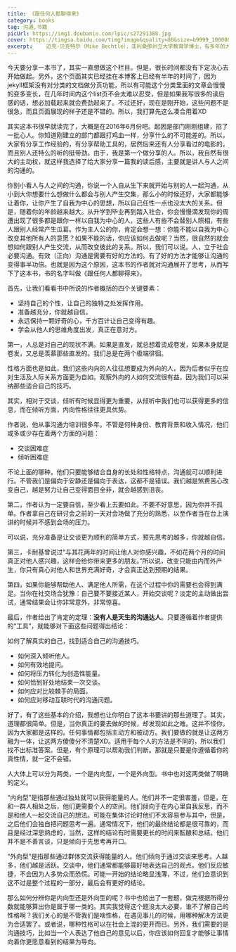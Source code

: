 ```yaml
---
title: 《跟任何人都聊得来》
category: books
tag: 沟通,书籍
picUrl: https://img1.doubanio.com/lpic/s27291388.jpg
cover: https://timgsa.baidu.com/timg?image&quality=80&size=b9999_10000&sec=1491318914621&di=d0941dfd19053633873147083b6053a1&imgtype=0&src=http%3A%2F%2Fs8.sinaimg.cn%2Fmiddle%2F0020C1QXzy749Heo7R4f6
excerpt: 　　迈克·贝克特尔（Mike Bechtle），亚利桑那州立大学教育学博士，有多年的大学及政府部门的从业经验，现任富兰克林科威公司(Franklin Covey---由《高效能人士的七个习惯》作者Stephen R. Covey博士创建)高级培训顾问，先后为世界500强企业进行过2500多场研讨会形式的讲座，是名副其实的金牌培训师。<br>　　著有《跟任何人都聊得来》《自信谈话第一书》《疯狂行为学》等畅销书，曾在《企业家》（Entrepreneur）杂志上发表多篇文章。
---
```


今天要分享一本书了，其实一直想做这个栏目。但是，很长时间都没有下定决心去开始做起。另外，这个页面其实已经挂在本博客上已经有半年的时间了，因为jekyll框架没有对分类的文档做分页功能，所以有可能这个分类里面的文章会慢慢的变多变长，在几年时间内这个list页不会太难以忍受，但是如果我写很多的读后感的话，想必加载起来就会费劲起来了。不过还好，现在是刚开始，这些问题不是很急，而且页面展现的样子还是不错的。所以，我打算先这么凑合用着XD

其实这本书很早就读完了，大概是在2016年6月份吧。起因是部门刚刚组建，招了一批心人。你知道刚建立的部门都跟打鸡血一样，分享什么的不可能差的。所以，大家有分享工作经验的，有分享帮助工具的，居然后来还有人分享看过的电影的，而且别人还特么的听的挺带劲。由于，我是第一个做分享的人。所以，我自然有很大的主动权，就这样我选择了给大家分享一篇我的读后感，主要就是讲人与人之间的沟通的。

你别小看人与人之间的沟通，你说一个人自从生下来就开始与别的人一起沟通，从小到大你想要什么想做什么都会与别人产生交集，那么小的时候还好，大家都能够让着你，让你产生了自我为中心的思想，所以自己任性一点也没太大的关系。但是，随着你的年龄越来越大。从升学到毕业再到踏入社会，你会慢慢滴发现你的周遭出现了很多都是跟你一样以自我为中心的人，这些人有些不会替别人照相，有些人跟别人经常产生瓜葛。作为主人公的你，肯定会想一想：你能不能以自我为中心改变其他所有人的意愿？如果不能的话，你应该如何去做呢？当然，很自然的就会想如何跟别人产生交流，从而改变彼此的关系。所以，我们可以说。人，立于社会必要沟通。有效（正向）沟通是需要有好的方法的。有了好的方法才能够让沟通的变得事半功倍。也就是因为这个原因，这本书的作者就对沟通展开了思考，从而写下了这本书，书的名字叫做《跟任何人都聊得来》。

首先，让我们看看书中所说的作者概括的四个关键要素：
* 坚持自己的个性，让自己的独特之处发挥作用。
* 准备越充分，你就越自信。
* 永远保持一颗好奇的心，千方百计让自己变得有趣。
* 学会从他人的思维角度出发，真正在意对方。

第一，人总是对自己的现状不满。如果是直发，就总想着烫成卷发，如果本身就是卷发，又总是羡慕那些直发的。我们总是在两个极端徘徊。

性格方面也是如此，我们这些内向的人往往想要成为外向的人，因为后者似乎在应对生活及人际关系方面更为自如。观察外向的人如何交流很有益，因为我们可以采纳那些适合自己的技巧。

其实，相对于交谈，倾听有时候显得更为重要，从倾听中我们也可以获得更多的信息，而在倾听方面，内向性格往往更具优势。

作者说，他从事沟通力培训很多年。不管是何种身份、教育背景和收入情况，他们或多或少存在着两个方面的问题：

* 交谈困难症
* 倾听困难症

不论上面的哪种，他们只要能够结合自身的长处和性格特点，沟通就可以顺利进行。不管我们是偏向于安静还是偏向于表达，这都不是错误。我们越是煞费苦心改变自己，越是努力让自己变得面目全非，就会越感到沮丧。

第二，作者认为一定要自信，至少看上去要如此。不要不好意思，因为你并不孤单。作者拿自己在研讨会之前的一天对会场做了充分的熟悉，以至作者当在台上演讲的时候并不感到会场的压力。

可以说，充分准备是让交谈更为顺利的简单方式，预先思考的越多，你就越自信。

第三，卡耐基曾说过“与其花两年的时间让他人对你感兴趣，不如花两个月的时间真正对他人感兴趣，这样会给你带来更多的朋友。”所以说，改变只能由内而外产生，你只有真心对他人和世界充满好奇，才会真正达到预期的结果。

第四，如果你能够帮助他人、满足他人所需，在这个过程中你的需要也会得到满足。当你在社交场合犹豫：自己要不要接近某人，开始交谈呢？淡定的主动做出尝试，通常结果会让你非常意外，非常惊喜。

最后，作者给出了肯定的定理：**没有人是天生的沟通达人**。只要遵循着作者提供的“工具”，就能够对下面这些问题得出结论：

如何了解真实的自己，找到适合自己的沟通技巧。
* 如何深入倾听他人。
* 如何有效地提问。
* 如何将压力转化为创造性能量。
* 如何恰到好处地结束一次交谈。
* 如何应对比较棘手的局面。
* 如何应对移动互联时代的沟通问题。

好了，有了这些基本的介绍，我想也让你明白了这本书要讲的那些道理了。其实，道理都很简单。但是，当你真正的要去做的时候，却发现如此之难。这并不怪你，因为大家都是这样的。任何事情都包括主动方和被动方。我们要做的就是让这两方融为一体，让这两方傻傻分不清楚XD。适用于每个人的方法是不同的，所以我们找不出标准答案。但是，有个原理可以帮助我们判断。那就是只要是你遵循着你的真性情，就一定不会错。

人大体上可以分为两类，一个是内向型，一个是外向型。书中也对这两类做了明确的定义。

“内向型”是指那些通过独处就可以获得能量的人。他们并不一定很害羞，但是，在和一群人相处之后，他们更需要个人的空间。他们倾向于在内心里自我反思，而不是和他人一起交流自己的想法。可能在集体讨论时他们不太容易参与其中，但是，之后他们会独自把问题思考一遍。通常情况下，他们的最终结论都是很可靠的，而且是经过深思熟虑的，当然，这样的结论有时需要更长的时间来酝酿和总结。他们并不是不善言谈，只是倾向于先思考再开口。

“外向型”是指那些通过群体交流获得能量的人。他们倾向于通过交谈来思考。人越多，他们越是活跃。交谈中，他们通常都能够最好地表达自己的观点。他们反应敏捷，不会因为人多势众而恐慌。可能一开始的结论略显浅薄，不过，他们会意识到这不过是整个过程的一部分，最后会有更好的结论。

那么如何分辨你是内向型还是外向型的呢？书中也给出了一套题，做完根据所得分数就能够算出你是属于哪一类的。其实我觉得这个题没太大必要，谁不了解自己的性格啊？我们关心的是不管我们是啥性格，在遇见事儿的时候，用哪种解决方法更为合适罢了。或者说，哪种性格可以在社会上混的更开而已。另外，我们需要的是沟通技巧，比如当一个人表达了他自己的意见以后，你应该如何回复才能够让事情向着你更愿意看到的结果为导向。



